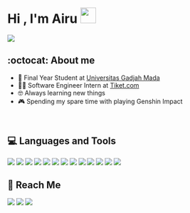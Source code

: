 <h1>Hi , I'm Airu <img src="https://media.giphy.com/media/hvRJCLFzcasrR4ia7z/giphy.gif" width="35"></h1>
<p>
  <a href="https://github.com/DenverCoder1/readme-typing-svg"><img src="https://readme-typing-svg.herokuapp.com?lines=Computer+Science+Student;Competitive+Programmer;ACPC+2021+Finalist;DS%20|%20Algorithms%20|%20OOP%20;Specialist%20on%20Codeforces;Division%202%20on%20Codechef%20(3%20Stars);6%20Kyu%20on%20Atcoder;Always%20learning%20new%20things&center=true&width=500&height=50](https://readme-typing-svg.herokuapp.com?center=true&width=421&lines=Computer+Science+Student+at+UGM;Frontend+Developer"></a>

## :octocat:  About me
- :school: Final Year Student at <a href="https://www.ugm.ac.id/">Universitas Gadjah Mada</a>
- :technologist: Software Engineer Intern at <a href="https://www.tiket.com/">Tiket.com</a>
- :nerd_face: Always learning new things
- :video_game: Spending my spare time with playing Genshin Impact

<br>

## :computer: Languages and Tools  
[![](https://img.shields.io/badge/JAVASCRIPT%20-%23323330.svg?&style=flat-square&logo=javascript&logoColor=white&color=F7DF1E)](https://javascript.com)
[![](https://img.shields.io/badge/TYPESCRIPT-%23121212?style=flat-square&logo=TYPESCRIPT&logoColor=white&color=3178C6)](https://www.typescriptlang.org/)
[![](https://img.shields.io/badge/REACT%20-%2356BDDA.svg?&style=flat-square&logo=react&logoColor=white)](https://reactjs.org) 
[![](https://img.shields.io/badge/NEXT.JS%20-%23323330.svg?&style=flat-square&logo=nextdotjs&logoColor=white)](https://nextjs.org/) 
[![](https://img.shields.io/badge/TAILWIND%20-%2338B2AC.svg?&style=flat-square&logo=tailwindcss&logoColor=white)](https://tailwindcss.com)
[![](https://img.shields.io/badge/SASS-hotpink.svg??&style=flat-square&logo=Sass&logoColor=white&color=FF9A00)](https://sass-lang.com/)
[![](https://img.shields.io/badge/MUI-%230081CB.svg?style=flat-square&logo=mui&logoColor=white)](https://mui.com/)
[![](https://img.shields.io/badge/-jest-%23C21325?style=flat-square&logo=jest&logoColor=white)](https://jestjs.io/)
[![](https://img.shields.io/badge-TestingLibrary-%23E33332?style=flat-square&logo=testing-library&logoColor=white)](https://testing-library.com/docs/react-testing-library/intro/)
[![](https://img.shields.io/badge/FIREBASE%20-%23FFA611.svg?&style=flat-square&logo=firebase&logoColor=white)](https://firebase.google.com) 
[![](https://img.shields.io/badge/FIGMA%20-%23F24E1E.svg?&style=flat-square&logo=figma&logoColor=white)](https://figma.com) 
[![](https://img.shields.io/badge/PHOTOSHOP-%23121212?style=flat-square&logo=adobe-photoshop&logoColor=white&color=31A8FF)](https://www.adobe.com/products/photoshop.html) 
[![](https://img.shields.io/badge/Illustrator-%23121212?style=flat-square&logo=adobe-illustrator&logoColor=white&color=FF9A00)](https://www.adobe.com/products/illustrator.html)

## :email: Reach Me
[![](https://img.shields.io/badge/linkedin-%230077B5.svg?style=flat-square&logo=linkedin&logoColor=white)](https://www.linkedin.com/in/airu/)
[![](https://img.shields.io/badge/Instagram-%23E4405F.svg?style=flat-square&logo=Instagram&logoColor=white)](https://www.instagram.com/rzkykhrllh/)
[![](https://img.shields.io/badge/Gmail-D14836?style=flat-square&logo=gmail&logoColor=white)](mailto:m.rizky.khairullah@gmail.com?subject=subject&cc=cc@example.com)
